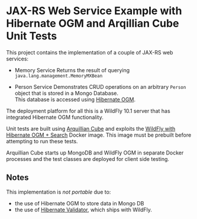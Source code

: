 JAX-RS Web Service Example with Hibernate OGM and Arqillian Cube Unit Tests
===

This project contains the implementation of a couple of JAX-RS web services:

 * Memory Service
   Returns the result of querying `java.lang.management.MemoryMXBean`
   
 * Person Service
   Demonstrates CRUD operations on an arbitrary `Person` object that is stored
   in a Mongo Database.   
   This database is accessed using [Hibernate OGM](http://hibernate.org/ogm/).

The deployment platform for all this is a WildFly 10.1 server that has integrated 
Hibernate OGM functionality.

Unit tests are built using [Arquillian Cube](http://arquillian.org/arquillian-cube/)
and exploits the [WildFly with Hibernate OGM + Search](https://github.com/sfcoy/wildfly-ogm)
Docker image. This image must be prebuilt before attempting to run these tests.

Arquillian Cube starts up MongoDB and WildFly OGM in separate Docker processes and the test
classes are deployed for client side testing.

Notes
--

This implementation is *not portable* due to:

 * the use of Hibernate OGM to store data in Mongo DB
 * the use of [Hibernate Validator](http://hibernate.org/validator/), which ships with WildFly.


 

 